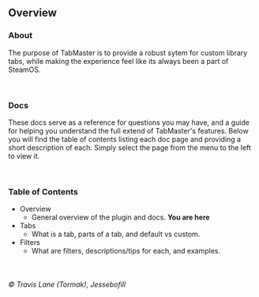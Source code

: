 ## Overview

### About
The purpose of TabMaster is to provide a robust sytem for custom library tabs, while making the experience feel like its always been a part of SteamOS.

<br/>


### Docs
These docs serve as a reference for questions you may have, and a guide for helping you understand the full extend of TabMaster's features. Below you will find the table of contents listing each doc page and providing a short description of each. Simply select the page from the menu to the left to view it.

<br/>


### Table of Contents
* Overview
  * General overview of the plugin and docs. **You are here**
* Tabs
  * What is a tab, parts of a tab, and default vs custom.
* Filters
  * What are filters, descriptions/tips for each, and examples.

<br/>


###### © Travis Lane (Tormak), Jessebofill
